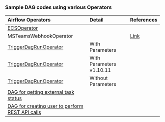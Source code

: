 ### Sample DAG codes using various Operators

|Airflow Operators                                                                                         |Detail            |References|
|:---------------------------------------------------------------------------------------------------------|:-----------------|:---------|
|[ECSOperator](https://github.com/ashish-kamboj/mlops/blob/main/apache-airflow/example-dags/ECSOperator.py)|                  |          |
|MSTeamsWebhookOperator|         |[Link](https://code.mendhak.com/Airflow-MS-Teams-Operator/)|
|[TriggerDagRunOperator](https://github.com/ashish-kamboj/mlops/blob/main/apache-airflow/example-dags/TriggerDagRunOperator_with_parameters.py)|With Parameters| |
|[TriggerDagRunOperator](https://github.com/ashish-kamboj/mlops/blob/main/apache-airflow/example-dags/TriggerDagRunOperator_with_parameters_v1.10.py)|With Parameters v1.10.11| |
|[TriggerDagRunOperator](https://github.com/ashish-kamboj/mlops/blob/main/apache-airflow/example-dags/TriggerDagRunOperator_without_parameters.py)|Without Parameters| |
|[DAG for getting external task status](https://github.com/ashish-kamboj/mlops/blob/main/apache-airflow/example-dags/check_extenal_task_status.py)|                  | |
|[DAG for creating user to perform REST API calls](https://github.com/ashish-kamboj/mlops/blob/main/apache-airflow/example-dags/create_user_for_rest_api_calls.py)| | |
